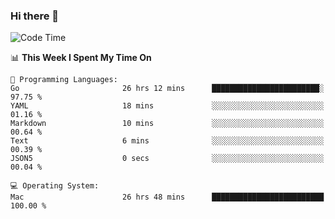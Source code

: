 ### Hi there 👋

<!--
**CrazyCollin/crazycollin** is a ✨ _special_ ✨ repository because its `README.md` (this file) appears on your GitHub profile.

Here are some ideas to get you started:

- 🔭 I’m currently working on ...
- 🌱 I’m currently learning ...
- 👯 I’m looking to collaborate on ...
- 🤔 I’m looking for help with ...
- 💬 Ask me about ...
- 📫 How to reach me: ...
- 😄 Pronouns: ...
- ⚡ Fun fact: ...
-->

<!--START_SECTION:waka-->
![Code Time](http://img.shields.io/badge/Code%20Time-5%2C262%20hrs%2025%20mins-blue)

📊 **This Week I Spent My Time On** 

```text
💬 Programming Languages: 
Go                       26 hrs 12 mins      ████████████████████████░   97.75 % 
YAML                     18 mins             ░░░░░░░░░░░░░░░░░░░░░░░░░   01.16 % 
Markdown                 10 mins             ░░░░░░░░░░░░░░░░░░░░░░░░░   00.64 % 
Text                     6 mins              ░░░░░░░░░░░░░░░░░░░░░░░░░   00.39 % 
JSON5                    0 secs              ░░░░░░░░░░░░░░░░░░░░░░░░░   00.04 % 

💻 Operating System: 
Mac                      26 hrs 48 mins      █████████████████████████   100.00 % 
```


<!--END_SECTION:waka-->
